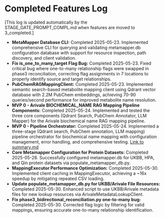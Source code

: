 # Completed Features Log

[This log is updated automatically by the STAGE_GATE_PROMPT_COMPL.md when features are moved to 3_completed.]

- **MetaMapper Database CLI:** Completed 2025-05-23. Implemented comprehensive CLI for querying and validating metamapper.db configuration database with support for resource inspection, path discovery, and client validation.
- **Fix is_one_to_many_target Flag Bug:** Completed 2025-05-23. Fixed critical bug where one-to-many relationship flags were swapped in phase3 reconciliation, correcting flag assignments in 7 locations to properly identify source and target relationships.
- **PubChemRAGMappingClient:** Completed 2025-05-23. Implemented semantic search-based metabolite mapping client using Qdrant vector database with 2.2M PubChem embeddings, achieving 70-90 queries/second performance for improved metabolite name resolution.
- **MVP 0 - Arivale BIOCHEMICAL_NAME RAG Mapping Pipeline Components:** Completed 2025-05-24. Implemented and tested the three core components (Qdrant Search, PubChem Annotator, LLM Mapper) for the Arivale biochemical name RAG mapping pipeline.
- **MVP 0 - Pipeline Orchestrator:** Completed 2025-05-24. Implemented a three-stage (Qdrant search, PubChem annotation, LLM mapping) pipeline orchestrator for biochemical name mapping with configuration management, error handling, and comprehensive testing. [Link to summary.md](../3_completed/mvp0_pipeline_orchestrator/summary.md)
- **Core Metamapper Configuration for Protein Datasets:** Completed 2025-05-28. Successfully configured metamapper.db for UKBB, HPA, and Qin protein datasets via populate_metamapper_db.py.
- **MappingExecutor Performance Optimization:** Completed 2025-05-30. Implemented client caching in MappingExecutor, achieving a ~16x speedup by mitigating repeated CSV loading.
- **Update populate_metamapper_db.py for UKBB/Arivale File Resources:** Completed 2025-05-30. Enhanced script to use UKBB/Arivale metadata files for new lookup resources via ArivaleMetadataLookupClient.
- **Fix phase3_bidirectional_reconciliation.py one-to-many bug:** Completed 2025-05-30. Corrected flag logic by filtering for valid mappings, ensuring accurate one-to-many relationship identification.
